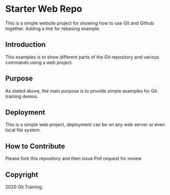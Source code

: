 # Starter Web Repo

This is a simple website project for showing how to use Git and Github together. Adding a line for rebasing example.

## Introduction
 
This examples is to show different parts of the Git repository and various commands using a web project. 

## Purpose

As stated above, the main purpose is to provide simple examples for Git training demos.

## Deployment 

This is a simple web project, deployment can be on any web server or even local file system. 

## How to Contribute 

Please fork this repository and then issue Poll request for review

## Copyright 

2020 Git.Training.